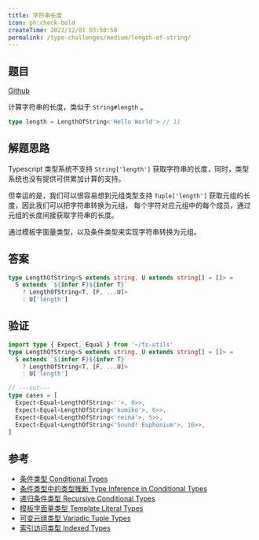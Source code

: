 ```yaml
---
title: 字符串长度
icon: ph:check-bold
createTime: 2022/12/01 03:50:50
permalink: /type-challenges/medium/length-of-string/
---
```


## 题目

[Github](https://github.com/type-challenges/type-challenges/blob/main/questions/00298-medium-length-of-string/)

计算字符串的长度，类似于 `String#length` 。

```ts
type length = LengthOfString<'Hello World'> // 11
```

## 解题思路

Typescript 类型系统不支持 `String['length']` 获取字符串的长度，同时，类型系统也没有提供可供累加计算的支持。

但幸运的是，我们可以很容易想到元组类型支持 `Tuple['length']` 获取元组的长度，因此我们可以把字符串转换为元组，
每个字符对应元组中的每个成员，通过元组的长度间接获取字符串的长度。

通过模板字面量类型，以及条件类型来实现字符串转换为元组。

## 答案

```ts
type LengthOfString<S extends string, U extends string[] = []> =
  S extends `${infer F}${infer T}`
    ? LengthOfString<T, [F, ...U]>
    : U['length']
```

## 验证

```ts twoslash
import type { Expect, Equal } from '~/tc-utils'
type LengthOfString<S extends string, U extends string[] = []> =
  S extends `${infer F}${infer T}`
    ? LengthOfString<T, [F, ...U]>
    : U['length']

// ---cut---
type cases = [
  Expect<Equal<LengthOfString<''>, 0>>,
  Expect<Equal<LengthOfString<'kumiko'>, 6>>,
  Expect<Equal<LengthOfString<'reina'>, 5>>,
  Expect<Equal<LengthOfString<'Sound! Euphonium'>, 16>>,
]
```

## 参考

- [条件类型 Conditional Types](https://www.typescriptlang.org/docs/handbook/2/conditional-types.html)
- [条件类型中的类型推断 Type Inference in Conditional Types](https://www.typescriptlang.org/docs/handbook/2/conditional-types.html#inferring-within-conditional-types)
- [递归条件类型 Recursive Conditional Types](https://www.typescriptlang.org/docs/handbook/release-notes/typescript-4-1.html#recursive-conditional-types)
- [模板字面量类型 Template Literal Types](https://www.typescriptlang.org/docs/handbook/release-notes/typescript-4-1.html#template-literal-types)
- [可变元组类型 Variadic Tuple Types](https://www.typescriptlang.org/docs/handbook/release-notes/typescript-4-0.html#variadic-tuple-types)
- [索引访问类型 Indexed Types](https://www.typescriptlang.org/docs/handbook/2/indexed-access-types.html)
